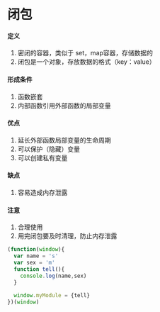 # 闭包

#### 定义

1. 密闭的容器，类似于 set，map容器，存储数据的
2. 闭包是一个对象，存放数据的格式（key：value）

#### 形成条件

1. 函数嵌套
2. 内部函数引用外部函数的局部变量

#### 优点

1. 延长外部函数局部变量的生命周期
2. 可以保护（隐藏）变量
3. 可以创建私有变量

#### 缺点

1. 容易造成内存泄露

#### 注意

1. 合理使用
2. 用完闭包要及时清理，防止内存泄露

```javascript
(function(window){
  var name = 's'
  var sex = 'm'
  function tell(){
    console.log(name,sex)
  }
  
  window.myModule = {tell}
})(window)
```

